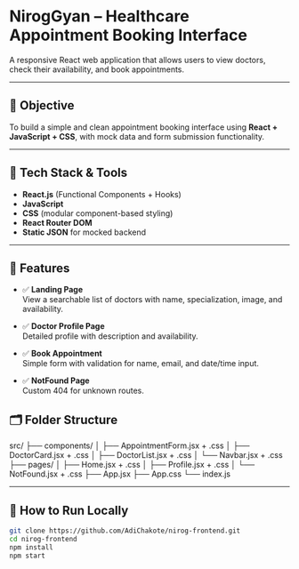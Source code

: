 # NirogGyan – Healthcare Appointment Booking Interface

A responsive React web application that allows users to view doctors, check their availability, and book appointments.

---

## 📌 Objective

To build a simple and clean appointment booking interface using **React + JavaScript + CSS**, with mock data and form submission functionality.

---

## 🔧 Tech Stack & Tools

- **React.js** (Functional Components + Hooks)
- **JavaScript**
- **CSS** (modular component-based styling)
- **React Router DOM**
- **Static JSON** for mocked backend

---

## 📸 Features

- ✅ **Landing Page**  
  View a searchable list of doctors with name, specialization, image, and availability.

- ✅ **Doctor Profile Page**  
  Detailed profile with description and availability.

- ✅ **Book Appointment**  
  Simple form with validation for name, email, and date/time input.

- ✅ **NotFound Page**  
  Custom 404 for unknown routes.

## 🗂 Folder Structure

src/
├── components/
│ ├── AppointmentForm.jsx + .css
│ ├── DoctorCard.jsx + .css
│ ├── DoctorList.jsx + .css
│ └── Navbar.jsx + .css
├── pages/
│ ├── Home.jsx + .css
│ ├── Profile.jsx + .css
│ └── NotFound.jsx + .css
├── App.jsx
├── App.css
└── index.js

---

## 🧪 How to Run Locally

```bash
git clone https://github.com/AdiChakote/nirog-frontend.git
cd nirog-frontend
npm install
npm start




```

